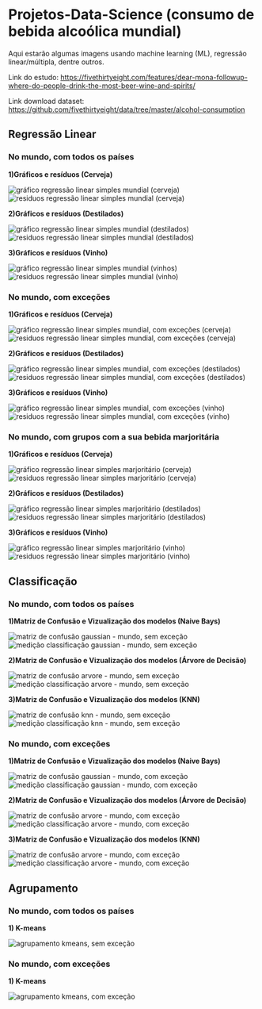 # Projetos-Data-Science (consumo de bebida alcoólica mundial)
Aqui estarão algumas imagens usando machine learning (ML), regressão linear/múltipla, dentre outros.

Link do estudo: https://fivethirtyeight.com/features/dear-mona-followup-where-do-people-drink-the-most-beer-wine-and-spirits/ 

Link download dataset: https://github.com/fivethirtyeight/data/tree/master/alcohol-consumption

## Regressão Linear
### No mundo, com todos os países
**1)Gráficos e resíduos (Cerveja)**

![gráfico regressão linear simples mundial (cerveja)](https://user-images.githubusercontent.com/48027825/85955797-a8974280-b957-11ea-8fe4-2a95c75d3ab0.png)
![residuos regressão linear simples mundial (cerveja)](https://user-images.githubusercontent.com/48027825/85955798-a9c86f80-b957-11ea-921e-1efa99f859cb.png)

**2)Gráficos e resíduos (Destilados)**

![gráfico regressão linear simples mundial (destilados)](https://user-images.githubusercontent.com/48027825/85955862-0592f880-b958-11ea-84b7-d0b931fde509.png)
![residuos regressão linear simples mundial (destilados)](https://user-images.githubusercontent.com/48027825/85955865-062b8f00-b958-11ea-8f22-6ebb79747b6c.png)

**3)Gráficos e resíduos (Vinho)**

![gráfico regressão linear simples mundial (vinhos)](https://user-images.githubusercontent.com/48027825/85955915-5c98cd80-b958-11ea-8aeb-fbcf9f220484.png)
![residuos regressão linear simples mundial (vinho)](https://user-images.githubusercontent.com/48027825/85955916-5d316400-b958-11ea-86ec-432412aed34e.png)

### No mundo, com exceções
**1)Gráficos e resíduos (Cerveja)**

![gráfico regressão linear simples mundial, com exceções (cerveja)](https://user-images.githubusercontent.com/48027825/85955955-8520c780-b958-11ea-9b03-024aa0f8565b.png)
![residuos regressão linear simples mundial, com exceções (cerveja)](https://user-images.githubusercontent.com/48027825/85955957-85b95e00-b958-11ea-9c5d-dde32bf70d29.png)

**2)Gráficos e resíduos (Destilados)**

![gráfico regressão linear simples mundial, com exceções (destilados)](https://user-images.githubusercontent.com/48027825/85955975-a681b380-b958-11ea-866b-17e84416514c.png)
![residuos regressão linear simples mundial, com exceções (destilados)](https://user-images.githubusercontent.com/48027825/85955978-a71a4a00-b958-11ea-97b2-5f20a3b9c89f.png)

**3)Gráficos e resíduos (Vinho)**

![gráfico regressão linear simples mundial, com exceções (vinho)](https://user-images.githubusercontent.com/48027825/85955993-c31deb80-b958-11ea-9eef-17f07e30148f.png)
![residuos regressão linear simples mundial, com exceções (vinho)](https://user-images.githubusercontent.com/48027825/85955994-c3b68200-b958-11ea-97c8-aed7a19bebd2.png)


### No mundo, com grupos com a sua bebida marjoritária
**1)Gráficos e resíduos (Cerveja)**

![gráfico regressão linear simples marjoritário (cerveja)](https://user-images.githubusercontent.com/48027825/85956063-56572100-b959-11ea-9c7a-55ac2ab63177.png)
![residuos regressão linear simples marjoritário (cerveja)](https://user-images.githubusercontent.com/48027825/85956064-56efb780-b959-11ea-9526-9c7350544601.png)

**2)Gráficos e resíduos (Destilados)**

![gráfico regressão linear simples marjoritário (destilados)](https://user-images.githubusercontent.com/48027825/85956085-9cac8000-b959-11ea-8193-d6165ca9c567.png)
![residuos regressão linear simples marjoritário (destilados)](https://user-images.githubusercontent.com/48027825/85956086-9d451680-b959-11ea-93fb-e2c18cf15299.png)

**3)Gráficos e resíduos (Vinho)**

![gráfico regressão linear simples marjoritário (vinho)](https://user-images.githubusercontent.com/48027825/85956099-c2398980-b959-11ea-8f10-36103c308f66.png)
![residuos regressão linear simples marjoritário (vinho)](https://user-images.githubusercontent.com/48027825/85956100-c2d22000-b959-11ea-8fbd-d8ded0c8f694.png)


## Classificação
### No mundo, com todos os países
**1)Matriz de Confusão e Vizualização dos modelos (Naive Bays)**

![matriz de confusão gaussian - mundo, sem exceção](https://user-images.githubusercontent.com/48027825/85956145-425fef00-b95a-11ea-9d74-d4a6ab05af4e.png)
![medição classificação gaussian - mundo, sem exceção](https://user-images.githubusercontent.com/48027825/85956146-42f88580-b95a-11ea-9f56-6a3152a001fa.png)

**2)Matriz de Confusão e Vizualização dos modelos (Árvore de Decisão)**

![matriz de confusão arvore - mundo, sem exceção](https://user-images.githubusercontent.com/48027825/85956200-b8645600-b95a-11ea-8f17-bf7bc1fcc685.png)
![medição classificação arvore - mundo, sem exceção](https://user-images.githubusercontent.com/48027825/85956204-b9958300-b95a-11ea-8f4a-9880adf75f8a.png)

**3)Matriz de Confusão e Vizualização dos modelos (KNN)**

![matriz de confusão knn - mundo, sem exceção](https://user-images.githubusercontent.com/48027825/85956746-4988fc00-b95e-11ea-9d56-68ca201dfc65.png)
![medição classificação knn - mundo, sem exceção](https://user-images.githubusercontent.com/48027825/85956745-48f06580-b95e-11ea-9fda-ad59107cf6cb.png)


### No mundo, com exceções
**1)Matriz de Confusão e Vizualização dos modelos (Naive Bays)**

![matriz de confusão gaussian - mundo, com exceção](https://user-images.githubusercontent.com/48027825/85956179-89e67b00-b95a-11ea-84f3-e778a8d5fc82.png)
![medição classificação gaussian - mundo, com exceção](https://user-images.githubusercontent.com/48027825/85956181-8a7f1180-b95a-11ea-9844-58efd0e2a604.png)

**2)Matriz de Confusão e Vizualização dos modelos (Árvore de Decisão)**

![matriz de confusão arvore - mundo, com exceção](https://user-images.githubusercontent.com/48027825/85956203-b8fcec80-b95a-11ea-8577-4d3f189191ee.png)
![medição classificação arvore - mundo, com exceção](https://user-images.githubusercontent.com/48027825/85956201-b8fcec80-b95a-11ea-8661-b13c0a15af30.png)

**3)Matriz de Confusão e Vizualização dos modelos (KNN)**

![matriz de confusão arvore - mundo, com exceção](https://user-images.githubusercontent.com/48027825/85956744-4857cf00-b95e-11ea-8c0b-6fdb33b30df6.png)
![medição classificação arvore - mundo, com exceção](https://user-images.githubusercontent.com/48027825/85956748-4988fc00-b95e-11ea-95e8-e30bb7b3019d.png)


## Agrupamento
### No mundo, com todos os países
**1) K-means**

![agrupamento kmeans, sem exceção](https://user-images.githubusercontent.com/48027825/85956831-d6cc5080-b95e-11ea-8c87-2e3103622fc0.png)


### No mundo, com exceções
**1) K-means**

![agrupamento kmeans, com exceção](https://user-images.githubusercontent.com/48027825/85956832-d764e700-b95e-11ea-9496-0fd9810a2ce3.png)

